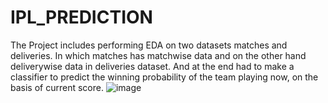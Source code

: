 # IPL_PREDICTION 

The Project includes performing EDA on two datasets matches and deliveries. 
In which matches has matchwise data and on the other hand deliverywise data in deliveries dataset. 
And at the end had to make a classifier to predict the winning probability of the  team playing now, on the 
basis of current score. 
![image](https://github.com/ROSH567/IPL_PREDICTION/assets/97090887/400554bb-ad40-4fe2-9b33-0a620c91b7de)
